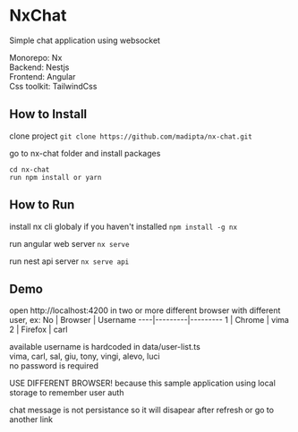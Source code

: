 # NxChat
Simple chat application using websocket  

Monorepo: Nx  
Backend: Nestjs  
Frontend: Angular  
Css toolkit: TailwindCss  


## How to Install

clone project
`git clone https://github.com/madipta/nx-chat.git`

go to nx-chat folder and install packages
```
cd nx-chat
run npm install or yarn
```


## How to Run

install nx cli globaly if you haven't installed
`npm install -g nx`

run angular web server
`nx serve`

run nest api server
`nx serve api`


## Demo

open  http://localhost:4200 in two or more different browser with different user, ex:
 No | Browser | Username
----|---------|---------
  1 | Chrome  | vima
  2 | Firefox | carl

available username is hardcoded in data/user-list.ts  
vima, carl, sal, giu, tony, vingi, alevo, luci  
no password is required  

USE DIFFERENT BROWSER!
because this sample application using local storage  to remember user auth  

chat message is not persistance so it will disapear after refresh or go to another link
